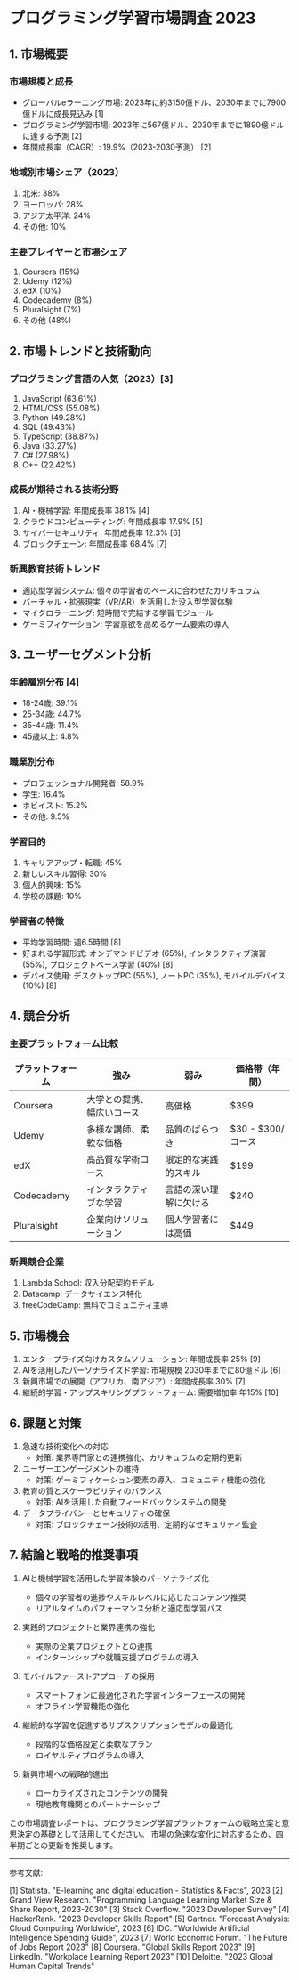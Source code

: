 # プログラミング学習市場調査 2023

## 1. 市場概要

### 市場規模と成長
- グローバルeラーニング市場: 2023年に約3150億ドル、2030年までに7900億ドルに成長見込み [1]
- プログラミング学習市場: 2023年に567億ドル、2030年までに1890億ドルに達する予測 [2]
- 年間成長率（CAGR）: 19.9%（2023-2030予測） [2]

### 地域別市場シェア（2023）
1. 北米: 38%
2. ヨーロッパ: 28%
3. アジア太平洋: 24%
4. その他: 10%

### 主要プレイヤーと市場シェア
1. Coursera (15%)
2. Udemy (12%)
3. edX (10%)
4. Codecademy (8%)
5. Pluralsight (7%)
6. その他 (48%)

## 2. 市場トレンドと技術動向

### プログラミング言語の人気（2023）[3]
1. JavaScript (63.61%)
2. HTML/CSS (55.08%)
3. Python (49.28%)
4. SQL (49.43%)
5. TypeScript (38.87%)
6. Java (33.27%)
7. C# (27.98%)
8. C++ (22.42%)

### 成長が期待される技術分野
1. AI・機械学習: 年間成長率 38.1% [4]
2. クラウドコンピューティング: 年間成長率 17.9% [5]
3. サイバーセキュリティ: 年間成長率 12.3% [6]
4. ブロックチェーン: 年間成長率 68.4% [7]

### 新興教育技術トレンド
- 適応型学習システム: 個々の学習者のペースに合わせたカリキュラム
- バーチャル・拡張現実（VR/AR）を活用した没入型学習体験
- マイクロラーニング: 短時間で完結する学習モジュール
- ゲーミフィケーション: 学習意欲を高めるゲーム要素の導入

## 3. ユーザーセグメント分析

### 年齢層別分布 [4]
- 18-24歳: 39.1%
- 25-34歳: 44.7%
- 35-44歳: 11.4%
- 45歳以上: 4.8%

### 職業別分布
- プロフェッショナル開発者: 58.9%
- 学生: 16.4%
- ホビイスト: 15.2%
- その他: 9.5%

### 学習目的
1. キャリアアップ・転職: 45%
2. 新しいスキル習得: 30%
3. 個人的興味: 15%
4. 学校の課題: 10%

### 学習者の特徴
- 平均学習時間: 週6.5時間 [8]
- 好まれる学習形式: オンデマンドビデオ (65%), インタラクティブ演習 (55%), プロジェクトベース学習 (40%) [8]
- デバイス使用: デスクトップPC (55%), ノートPC (35%), モバイルデバイス (10%) [8]

## 4. 競合分析

### 主要プラットフォーム比較

| プラットフォーム | 強み | 弱み | 価格帯（年間） |
|----------------|------|------|---------------|
| Coursera | 大学との提携、幅広いコース | 高価格 | $399 |
| Udemy | 多様な講師、柔軟な価格 | 品質のばらつき | $30 - $300/コース |
| edX | 高品質な学術コース | 限定的な実践的スキル | $199 |
| Codecademy | インタラクティブな学習 | 言語の深い理解に欠ける | $240 |
| Pluralsight | 企業向けソリューション | 個人学習者には高価 | $449 |

### 新興競合企業
1. Lambda School: 収入分配契約モデル
2. Datacamp: データサイエンス特化
3. freeCodeCamp: 無料でコミュニティ主導

## 5. 市場機会

1. エンタープライズ向けカスタムソリューション: 年間成長率 25% [9]
2. AIを活用したパーソナライズド学習: 市場規模 2030年までに80億ドル [6]
3. 新興市場での展開（アフリカ、南アジア）: 年間成長率 30% [7]
4. 継続的学習・アップスキリングプラットフォーム: 需要増加率 年15% [10]

## 6. 課題と対策

1. 急速な技術変化への対応
   - 対策: 業界専門家との連携強化、カリキュラムの定期的更新
2. ユーザーエンゲージメントの維持
   - 対策: ゲーミフィケーション要素の導入、コミュニティ機能の強化
3. 教育の質とスケーラビリティのバランス
   - 対策: AIを活用した自動フィードバックシステムの開発
4. データプライバシーとセキュリティの確保
   - 対策: ブロックチェーン技術の活用、定期的なセキュリティ監査

## 7. 結論と戦略的推奨事項

1. AIと機械学習を活用した学習体験のパーソナライズ化
   - 個々の学習者の進捗やスキルレベルに応じたコンテンツ推奨
   - リアルタイムのパフォーマンス分析と適応型学習パス

2. 実践的プロジェクトと業界連携の強化
   - 実際の企業プロジェクトとの連携
   - インターンシップや就職支援プログラムの導入

3. モバイルファーストアプローチの採用
   - スマートフォンに最適化された学習インターフェースの開発
   - オフライン学習機能の強化

4. 継続的な学習を促進するサブスクリプションモデルの最適化
   - 段階的な価格設定と柔軟なプラン
   - ロイヤルティプログラムの導入

5. 新興市場への戦略的進出
   - ローカライズされたコンテンツの開発
   - 現地教育機関とのパートナーシップ

この市場調査レポートは、プログラミング学習プラットフォームの戦略立案と意思決定の基礎として活用してください。
市場の急速な変化に対応するため、四半期ごとの更新を推奨します。

---

参考文献:

[1] Statista. "E-learning and digital education - Statistics & Facts", 2023
[2] Grand View Research. "Programming Language Learning Market Size & Share Report, 2023-2030"
[3] Stack Overflow. "2023 Developer Survey"
[4] HackerRank. "2023 Developer Skills Report"
[5] Gartner. "Forecast Analysis: Cloud Computing Worldwide", 2023
[6] IDC. "Worldwide Artificial Intelligence Spending Guide", 2023
[7] World Economic Forum. "The Future of Jobs Report 2023"
[8] Coursera. "Global Skills Report 2023"
[9] LinkedIn. "Workplace Learning Report 2023"
[10] Deloitte. "2023 Global Human Capital Trends"

